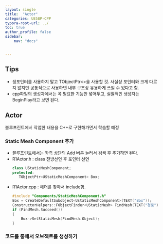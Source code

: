 ```yaml
---
layout: single
title:  "Actor"
categories: UE5BP-CPP
typora-root-url: ../
toc: true
author_profile: false
sidebar:
    nav: "docs"


---
```

## Tips 
- 생포인터를 사용하지 말고 TObjectPtr<>을 사용할 것. 사실상 포인터와 크게 다르지 않지만 공통적으로 사용하면 내부 구조상 유용하게 쓰일 수 있다고 함. 
- cpp파일의 생성자에서는 꼭 필요한 기능만 넣어두고, 실질적인 생성자는 BeginPlay라고 보면 된다. 


## Actor 
블루프린트에서 작업한 내용을 C++로 구현해가면서 학습할 예정
### Static Mesh Component 추가 
- 블루프린트에서는 좌측 상단의 Add 버튼 눌러서 검색 후 추가하면 된다. 
- R1Actor.h : class 전방선언 후 포인터 선언
	 ```C++
	 class UStaticMeshComponent; 
	 protected:
	 	TObjectPtr<UStaticMeshComponent> Box; 
	```
- R1Actor.cpp : 헤더를 찾아서 include함. 
	```C++
	#include "Components/StaticMeshComponent.h"
	Box = CreateDefaultSubobject<UstaticMeshComponent>(TEXT("Box"));
	ConstructorHelpers::FObjectFinder<UStaticMesh> FindMesh(TEXT("경로"));
	if (FindMesh.Succeed())
	{
		Box->SetStaticMesh(FindMesh.Object);
	}
  ```

### 코드를 통해서 오브젝트를 생성하기 
